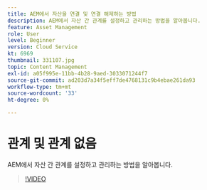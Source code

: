 ```yaml
---
title: AEM에서 자산을 연결 및 연결 해제하는 방법
description: AEM에서 자산 간 관계를 설정하고 관리하는 방법을 알아봅니다.
feature: Asset Management
role: User
level: Beginner
version: Cloud Service
kt: 6969
thumbnail: 331107.jpg
topic: Content Management
exl-id: a05f995e-11bb-4b28-9aed-3033071244f7
source-git-commit: ad203d7a34f5eff7de4768131c9b4ebae261da93
workflow-type: tm+mt
source-wordcount: '33'
ht-degree: 0%

---
```


# 관계 및 관계 없음

AEM에서 자산 간 관계를 설정하고 관리하는 방법을 알아봅니다.

>[!VIDEO](https://video.tv.adobe.com/v/331107/?quality=12&learn=on&hidetitle=true)
